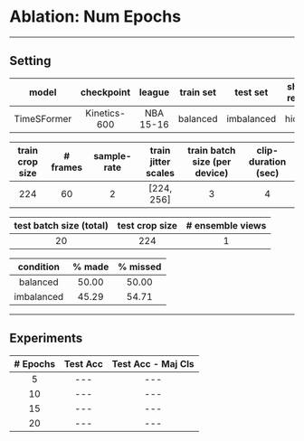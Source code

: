 # **Ablation:** Num Epochs

---

## **Setting**

| model | checkpoint | league | train set | test set | shot-result| train clips | val clips | test clips |
| :---: | :---: | :---: | :---: | :---: | :---: | :---: | :---: | :---: |
TimeSFormer | Kinetics-600 | NBA 15-16 | balanced | imbalanced | hidden | 4500 | 500 | 500 |

| train crop size | # frames | sample-rate | train jitter scales | train batch size (per device) | clip-duration (sec) |
| :---: | :---: | :---: | :---: | :---: | :---: |
| 224 | 60 | 2 | [224, 256] | 3 | 4 | 

| test batch size (total) | test crop size | # ensemble views | 
|:---: | :---: | :---: |
| 20 | 224 | 1 |

| condition | % made | % missed |
|:---: | :---: | :---: |
| balanced | 50.00 | 50.00 |
| imbalanced | 45.29 | 54.71 |

---

## **Experiments**

| # Epochs | Test Acc | Test Acc - Maj Cls |
| :---: | :---: | :---: |
| 5 | --- | --- |
| 10 | --- | --- |
| 15 | --- | --- |
| 20 | --- | --- |